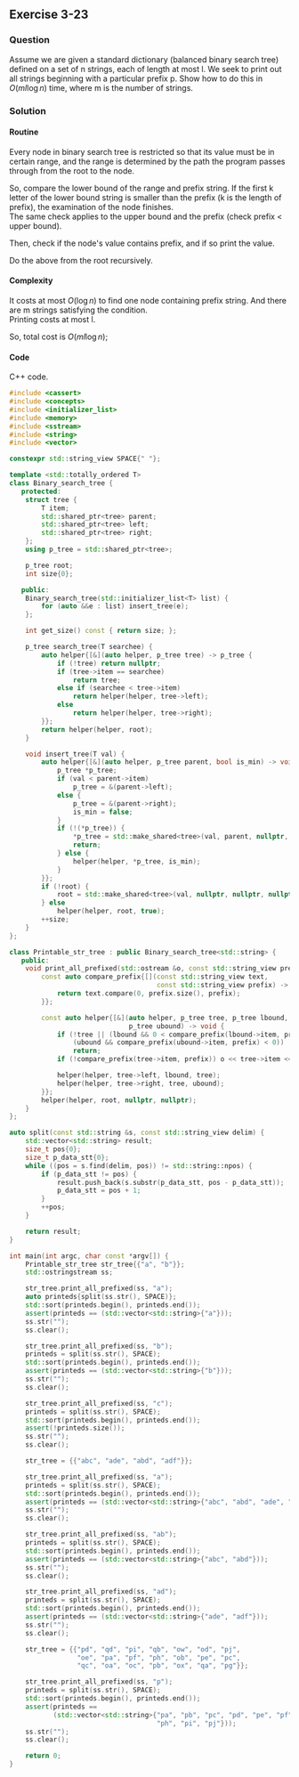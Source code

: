 ## Exercise 3-23
### Question

Assume we are given a standard dictionary (balanced binary search tree)
defined on a set of n strings, each of length at most l. We seek to print out all
strings beginning with a particular prefix p. Show how to do this in $O(ml \log{n})$
time, where m is the number of strings.


### Solution

#### Routine

Every node in binary search tree is restricted so that its value must be in certain range, and the range is determined by the path the program passes through from the root to the node.

So, compare the lower bound of the range and prefix string. If the first k letter of the lower bound string is smaller than the prefix (k is the length of prefix), the examination of the node finishes.  
The same check applies to the upper bound and the prefix (check prefix < upper bound).

Then, check if the node's value contains prefix, and if so print the value.

Do the above from the root recursively.

#### Complexity

It costs at most $O(\log{n})$ to find one node containing prefix string. And there are m strings satisfying the condition.  
Printing costs at most l.

So, total cost is $O(ml\log{n})$;

#### Code

C++ code.

```cpp
#include <cassert>
#include <concepts>
#include <initializer_list>
#include <memory>
#include <sstream>
#include <string>
#include <vector>

constexpr std::string_view SPACE{" "};

template <std::totally_ordered T>
class Binary_search_tree {
   protected:
    struct tree {
        T item;
        std::shared_ptr<tree> parent;
        std::shared_ptr<tree> left;
        std::shared_ptr<tree> right;
    };
    using p_tree = std::shared_ptr<tree>;

    p_tree root;
    int size{0};

   public:
    Binary_search_tree(std::initializer_list<T> list) {
        for (auto &&e : list) insert_tree(e);
    };

    int get_size() const { return size; };

    p_tree search_tree(T searchee) {
        auto helper{[&](auto helper, p_tree tree) -> p_tree {
            if (!tree) return nullptr;
            if (tree->item == searchee)
                return tree;
            else if (searchee < tree->item)
                return helper(helper, tree->left);
            else
                return helper(helper, tree->right);
        }};
        return helper(helper, root);
    }

    void insert_tree(T val) {
        auto helper{[&](auto helper, p_tree parent, bool is_min) -> void {
            p_tree *p_tree;
            if (val < parent->item)
                p_tree = &(parent->left);
            else {
                p_tree = &(parent->right);
                is_min = false;
            }
            if (!(*p_tree)) {
                *p_tree = std::make_shared<tree>(val, parent, nullptr, nullptr);
                return;
            } else {
                helper(helper, *p_tree, is_min);
            }
        }};
        if (!root) {
            root = std::make_shared<tree>(val, nullptr, nullptr, nullptr);
        } else
            helper(helper, root, true);
        ++size;
    }
};

class Printable_str_tree : public Binary_search_tree<std::string> {
   public:
    void print_all_prefixed(std::ostream &o, const std::string_view prefix) {
        const auto compare_prefix{[](const std::string_view text,
                                     const std::string_view prefix) -> int {
            return text.compare(0, prefix.size(), prefix);
        }};

        const auto helper{[&](auto helper, p_tree tree, p_tree lbound,
                              p_tree ubound) -> void {
            if (!tree || (lbound && 0 < compare_prefix(lbound->item, prefix)) ||
                (ubound && compare_prefix(ubound->item, prefix) < 0))
                return;
            if (!compare_prefix(tree->item, prefix)) o << tree->item << SPACE;

            helper(helper, tree->left, lbound, tree);
            helper(helper, tree->right, tree, ubound);
        }};
        helper(helper, root, nullptr, nullptr);
    }
};

auto split(const std::string &s, const std::string_view delim) {
    std::vector<std::string> result;
    size_t pos{0};
    size_t p_data_stt{0};
    while ((pos = s.find(delim, pos)) != std::string::npos) {
        if (p_data_stt != pos) {
            result.push_back(s.substr(p_data_stt, pos - p_data_stt));
            p_data_stt = pos + 1;
        }
        ++pos;
    }

    return result;
}

int main(int argc, char const *argv[]) {
    Printable_str_tree str_tree{{"a", "b"}};
    std::ostringstream ss;

    str_tree.print_all_prefixed(ss, "a");
    auto printeds{split(ss.str(), SPACE)};
    std::sort(printeds.begin(), printeds.end());
    assert(printeds == (std::vector<std::string>{"a"}));
    ss.str("");
    ss.clear();

    str_tree.print_all_prefixed(ss, "b");
    printeds = split(ss.str(), SPACE);
    std::sort(printeds.begin(), printeds.end());
    assert(printeds == (std::vector<std::string>{"b"}));
    ss.str("");
    ss.clear();

    str_tree.print_all_prefixed(ss, "c");
    printeds = split(ss.str(), SPACE);
    std::sort(printeds.begin(), printeds.end());
    assert(!printeds.size());
    ss.str("");
    ss.clear();

    str_tree = {{"abc", "ade", "abd", "adf"}};

    str_tree.print_all_prefixed(ss, "a");
    printeds = split(ss.str(), SPACE);
    std::sort(printeds.begin(), printeds.end());
    assert(printeds == (std::vector<std::string>{"abc", "abd", "ade", "adf"}));
    ss.str("");
    ss.clear();

    str_tree.print_all_prefixed(ss, "ab");
    printeds = split(ss.str(), SPACE);
    std::sort(printeds.begin(), printeds.end());
    assert(printeds == (std::vector<std::string>{"abc", "abd"}));
    ss.str("");
    ss.clear();

    str_tree.print_all_prefixed(ss, "ad");
    printeds = split(ss.str(), SPACE);
    std::sort(printeds.begin(), printeds.end());
    assert(printeds == (std::vector<std::string>{"ade", "adf"}));
    ss.str("");
    ss.clear();

    str_tree = {{"pd", "qd", "pi", "qb", "ow", "od", "pj",
                 "oe", "pa", "pf", "ph", "ob", "pe", "pc",
                 "qc", "oa", "oc", "pb", "ox", "qa", "pg"}};

    str_tree.print_all_prefixed(ss, "p");
    printeds = split(ss.str(), SPACE);
    std::sort(printeds.begin(), printeds.end());
    assert(printeds ==
           (std::vector<std::string>{"pa", "pb", "pc", "pd", "pe", "pf", "pg",
                                     "ph", "pi", "pj"}));
    ss.str("");
    ss.clear();

    return 0;
}

```